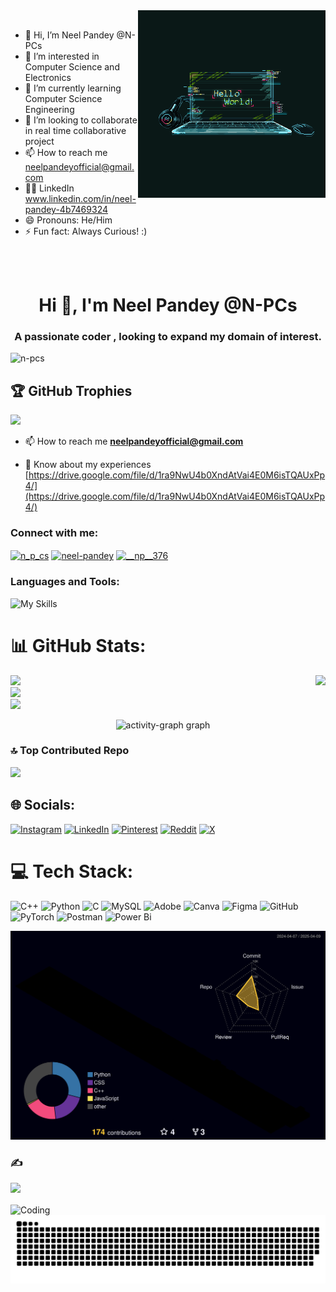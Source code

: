 
<img align="right" alt ="Coding" width="300px" height="300px" src="https://github.com/N-PCs/Resources/blob/main/helloWorld.gif">

<br>


- 👋 Hi, I’m Neel Pandey @N-PCs
- 👀 I’m interested in Computer Science and Electronics
- 🌱 I’m currently learning Computer Science Engineering
- 💞️ I’m looking to collaborate in real time collaborative project
- 📫 How to reach me neelpandeyofficial@gmail.com
- 🧑‍💻 LinkedIn  www.linkedin.com/in/neel-pandey-4b7469324
- 😄 Pronouns: He/Him
- ⚡ Fun fact: Always Curious!   :)

<br><br>


<h1 align="center">Hi 👋, I'm Neel Pandey @N-PCs</h1>
<h3 align="center">A passionate coder , looking to expand my domain of interest.</h3>

<p align="left"> <img src="https://komarev.com/ghpvc/?username=n-pcs&label=Profile%20views&color=0e75b6&style=flat" alt="n-pcs" /> </p>

## 🏆 GitHub Trophies
![](https://github-profile-trophy.vercel.app/?username=N-PCs&theme=radical&no-frame=false&no-bg=true&margin-w=4)


- 📫 How to reach me **neelpandeyofficial@gmail.com**

- 📄 Know about my experiences [https://drive.google.com/file/d/1ra9NwU4b0XndAtVai4E0M6isTQAUxPp4/](https://drive.google.com/file/d/1ra9NwU4b0XndAtVai4E0M6isTQAUxPp4/)


<h3 align="left">Connect with me:</h3>
<p align="left">
<a href="https://twitter.com/n_p_cs" target="blank"><img align="center" src="https://raw.githubusercontent.com/rahuldkjain/github-profile-readme-generator/master/src/images/icons/Social/twitter.svg" alt="n_p_cs" height="30" width="40" /></a>
<a href="https://linkedin.com/in/www.linkedin.com/in/neel-pandey-4b7469324" target="blank"><img align="center" src="https://raw.githubusercontent.com/rahuldkjain/github-profile-readme-generator/master/src/images/icons/Social/linked-in-alt.svg" alt="neel-pandey" height="30" width="40" /></a>
<a href="https://instagram.com/neel_pandey_" target="blank"><img align="center" src="https://raw.githubusercontent.com/rahuldkjain/github-profile-readme-generator/master/src/images/icons/Social/instagram.svg" alt="__np__376" height="30" width="40" /></a>
</p>

<h3 align="left">Languages and Tools:</h3>

![My Skills](https://skillicons.dev/icons?i=vscode,cpp,clion,py,pycharm,github,git,windows,anaconda,atom,figma,matlab,notion,postman)

# 📊 GitHub Stats:
<img align="right" height="200" src="https://i.imgflip.com/65efzo.gif"  />

![](https://github-readme-stats.vercel.app/api?username=N-PCs&theme=neon&hide_border=false&include_all_commits=true&count_private=true)<br/>
![](https://nirzak-streak-stats.vercel.app/?user=N-PCs&theme=neon&hide_border=false)<br/>
![](https://github-readme-stats.vercel.app/api/top-langs/?username=N-PCs&theme=neon&hide_border=false&include_all_commits=true&count_private=true&layout=compact)
<div align="center">
  <img src="https://github-readme-activity-graph.vercel.app/graph?username=N-PCs&radius=16&theme=react&area=true&order=5" height="300" alt="activity-graph graph"  />
</div>

###

### 🔝 Top Contributed Repo
![](https://github-contributor-stats.vercel.app/api?username=N-PCs&limit=5&theme=aura&combine_all_yearly_contributions=true)

## 🌐 Socials:
[![Instagram](https://img.shields.io/badge/Instagram-%23E4405F.svg?logo=Instagram&logoColor=white)](https://instagram.com/neel_pandey_) [![LinkedIn](https://img.shields.io/badge/LinkedIn-%230077B5.svg?logo=linkedin&logoColor=white)](https://linkedin.com/in/www.linkedin.com/in/neel-pandey-4b7469324) [![Pinterest](https://img.shields.io/badge/Pinterest-%23E60023.svg?logo=Pinterest&logoColor=white)](https://pinterest.com/nplegend959) [![Reddit](https://img.shields.io/badge/Reddit-%23FF4500.svg?logo=Reddit&logoColor=white)](https://reddit.com/user/np_legend) [![X](https://img.shields.io/badge/X-black.svg?logo=X&logoColor=white)](https://x.com/@n_p_cs) 

# 💻 Tech Stack:
![C++](https://img.shields.io/badge/c++-%2300599C.svg?style=flat&logo=c%2B%2B&logoColor=white) ![Python](https://img.shields.io/badge/python-3670A0?style=flat&logo=python&logoColor=ffdd54) ![C](https://img.shields.io/badge/c-%2300599C.svg?style=flat&logo=c&logoColor=white) ![MySQL](https://img.shields.io/badge/mysql-4479A1.svg?style=flat&logo=mysql&logoColor=white) ![Adobe](https://img.shields.io/badge/adobe-%23FF0000.svg?style=flat&logo=adobe&logoColor=white) ![Canva](https://img.shields.io/badge/Canva-%2300C4CC.svg?style=flat&logo=Canva&logoColor=white) ![Figma](https://img.shields.io/badge/figma-%23F24E1E.svg?style=flat&logo=figma&logoColor=white) ![GitHub](https://img.shields.io/badge/github-%23121011.svg?style=flat&logo=github&logoColor=white) ![PyTorch](https://img.shields.io/badge/PyTorch-%23EE4C2C.svg?style=flat&logo=PyTorch&logoColor=white) ![Postman](https://img.shields.io/badge/Postman-FF6C37?style=flat&logo=postman&logoColor=white) ![Power Bi](https://img.shields.io/badge/power_bi-F2C811?style=flat&logo=powerbi&logoColor=black)

![](./profile-3d-contrib/profile-night-rainbow.svg)

### ✍️ 
![](https://quotes-github-readme.vercel.app/api?type=horizontal&theme=dark) 

<img align="center" alt ="Coding" width="800" src="https://github.com/N-PCs/Source/blob/main/%E1%B4%8D%E1%B4%80%C9%B4%E1%B4%85%CA%8F%20%CA%99%E1%B4%9C%C9%B4%C9%B4%CA%8F.gif">


<picture>
  <source media="(prefers-color-scheme: dark)" srcset="https://raw.githubusercontent.com/N-PCs/N-PCs/output/github-snake-dark.svg" />
  <source media="(prefers-color-scheme: light)" srcset="https://raw.githubusercontent.com/N-PCs/N-PCs/output/github-snake.svg" />
  <img alt="github-snake" src="https://raw.githubusercontent.com/N-PCs/N-PCs/output/github-snake.svg" />
</picture>
